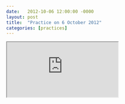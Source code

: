 ```yaml
---
date:   2012-10-06 12:00:00 -0000
layout: post
title:  "Practice on 6 October 2012"
categories: [practices]
---
```

<iframe src="https://www.youtube.com/embed/Th-uCJvm71o?rel=0" allowfullscreen="allowfullscreen"></iframe>
